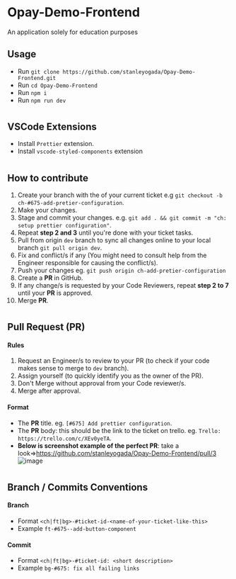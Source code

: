 # Opay-Demo-Frontend
An application solely for education purposes 

## Usage
- Run `git clone https://github.com/stanleyogada/Opay-Demo-Frontend.git`
- Run `cd Opay-Demo-Frontend`
- Run `npm i`
- Run `npm run dev`

#

## VSCode Extensions
- Install `Prettier` extension.
- Install `vscode-styled-components` extension

#

## How to contribute
1. Create your branch with the of your current ticket e.g `git checkout -b ch-#675-add-pretier-configuration`.
2. Make your changes.
3. Stage and commit your changes. e.g. `git add . && git commit -m "ch: setup prettier configuration"`.
4. Repeat **step 2 and 3** until you're done with your ticket tasks.
5. Pull from origin `dev` branch to sync all changes online to your local branch `git pull origin dev`.
6. Fix and conflict/s if any (You might need to consult help from the Engineer responsible for causing the conflict/s).
7. Push your changes eg. `git push origin ch-add-pretier-configuration`
8. Create a **PR** in GitHub.
9. If any change/s is requested by your Code Reviewers, repeat **step 2 to 7** until your **PR** is approved.
10. Merge **PR**. 

#

## Pull Request (**PR**)
#### Rules
1. Request an Engineer/s to review to your PR (to check if your code makes sense to merge to `dev` branch).
2. Assign yourself (to quickly identify you as the owner of the PR).
3. Don't Merge without approval from your Code reviewer/s.
4. Merge after approval.

#### Format
- The **PR** title. eg. `[#675] Add prettier configuration`.
- The **PR** body: this should be the link to the ticket on trello. eg. `Trello: https://trello.com/c/XEv0yeTA`.
- **Below is screenshot example of the perfect PR**: take a look=>https://github.com/stanleyogada/Opay-Demo-Frontend/pull/3
![image](https://user-images.githubusercontent.com/104577296/221747744-f5a893cf-ae75-4a63-ba69-9016798e47a9.png)

#

## Branch / Commits Conventions
#### Branch
- Format `<ch|ft|bg>-#ticket-id-<name-of-your-ticket-like-this>`
- Example `ft-#675--add-button-component`

#### Commit
- Format `<ch|ft|bg>-#ticket-id: <short description>`
- Example `bg-#675: fix all failing links`

